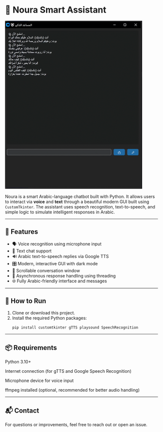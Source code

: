 # 🤖 Noura Smart Assistant

![Noura Smart Assistant Screenshot](images/Pic1.png)

Noura is a smart Arabic-language chatbot built with Python. It allows users to interact via **voice** and **text** through a beautiful modern GUI built using `CustomTkinter`. The assistant uses speech recognition, text-to-speech, and simple logic to simulate intelligent responses in Arabic.

---

## 🌟 Features

- 🗣️ Voice recognition using microphone input  
- 💬 Text chat support  
- 🔊 Arabic text-to-speech replies via Google TTS  
- 🎛️ Modern, interactive GUI with dark mode  
- 📜 Scrollable conversation window  
- 🔄 Asynchronous response handling using threading  
- 🌐 Fully Arabic-friendly interface and messages  

---

## 🚀 How to Run

1. Clone or download this project.
2. Install the required Python packages:
   ```bash
   pip install customtkinter gTTS playsound SpeechRecognition

---

## 📦 Requirements
Python 3.10+

Internet connection (for gTTS and Google Speech Recognition)

Microphone device for voice input

ffmpeg installed (optional, recommended for better audio handling)

---


## 📬 Contact

For questions or improvements, feel free to reach out or open an issue.
